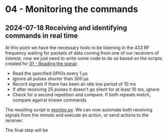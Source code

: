 # 04 - Monitoring the commands
## 2024-07-18 Receiving and identifying commands in real time

At this point we have the necessary tools to be listening in the 433 RF frequency waiting for packets of data coming from one of our receivers of interest, now we just need to write some code to do so based on the scripts created for [01 - Reading the signal](/01-Reading_the_signal):
 - Read the specified GPIOs every 1 µs
 - Ignore all pulses shorter than 300 µs
 - Record signals if there has been an idle low period of 10 ms
 - If after receiving 25 pulses it doesn't go silent for at least 10 ms, ignore
 - Check for a second repetition and compare. If both repeats match, compare against known commands

The resulting script is [monitor.py](/04-Monitoring_the_commands/monitor.py). We can now automate both receiving signals from the remote and execute an action, or send actions to the receiver.

The final step will be 
